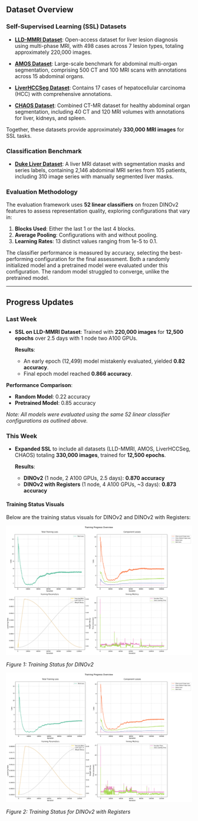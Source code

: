 ## Dataset Overview

### Self-Supervised Learning (SSL) Datasets

- **[LLD-MMRI Dataset](https://github.com/LMMMEng/LLD-MMRI-Dataset)**: Open-access dataset for liver lesion diagnosis using multi-phase MRI, with 498 cases across 7 lesion types, totaling approximately 220,000 images.

- **[AMOS Dataset](https://arxiv.org/abs/2206.08023)**: Large-scale benchmark for abdominal multi-organ segmentation, comprising 500 CT and 100 MRI scans with annotations across 15 abdominal organs.

- **[LiverHCCSeg Dataset](https://www.sciencedirect.com/science/article/pii/S2352340923007473)**: Contains 17 cases of hepatocellular carcinoma (HCC) with comprehensive annotations.

- **[CHAOS Dataset](https://chaos.grand-challenge.org/)**: Combined CT-MR dataset for healthy abdominal organ segmentation, including 40 CT and 120 MRI volumes with annotations for liver, kidneys, and spleen.

Together, these datasets provide approximately **330,000 MRI images** for SSL tasks.

### Classification Benchmark

- **[Duke Liver Dataset](https://scholars.duke.edu/publication/1589665)**: A liver MRI dataset with segmentation masks and series labels, containing 2,146 abdominal MRI series from 105 patients, including 310 image series with manually segmented liver masks.

### Evaluation Methodology

The evaluation framework uses **52 linear classifiers** on frozen DINOv2 features to assess representation quality, exploring configurations that vary in:

1. **Blocks Used**: Either the last 1 or the last 4 blocks.
2. **Average Pooling**: Configurations with and without pooling.
3. **Learning Rates**: 13 distinct values ranging from 1e-5 to 0.1.

The classifier performance is measured by accuracy, selecting the best-performing configuration for the final assessment. Both a randomly initialized model and a pretrained model were evaluated under this configuration. The random model struggled to converge, unlike the pretrained model.

---

## Progress Updates

### Last Week

- **SSL on LLD-MMRI Dataset**: Trained with **220,000 images** for **12,500 epochs** over 2.5 days with 1 node two A100 GPUs.
  
  **Results**:
  - An early epoch (12,499) model mistakenly evaluated, yielded **0.82 accuracy**.
  - Final epoch model reached **0.866 accuracy**.

**Performance Comparison**:
- **Random Model**: 0.22 accuracy
- **Pretrained Model**: 0.85 accuracy

*Note: All models were evaluated using the same 52 linear classifier configurations as outlined above.*

### This Week

- **Expanded SSL** to include all datasets (LLD-MMRI, AMOS, LiverHCCSeg, CHAOS) totaling **330,000 images**, trained for **12,500 epochs**.

  **Results**:
  - **DINOv2** (1 node, 2 A100 GPUs, 2.5 days): **0.870 accuracy**
  - **DINOv2 with Registers** (1 node, 4 A100 GPUs, ~3 days): **0.873 accuracy** 

#### Training Status Visuals

Below are the training status visuals for DINOv2 and DINOv2 with Registers:

![Training Status for DINOv2](../img/training_overview_dinov2.png)

*Figure 1: Training Status for DINOv2*

![Training Status for DINOv2 with Registers](../img/training_overview_dinov2_reg.png)

*Figure 2: Training Status for DINOv2 with Registers*

